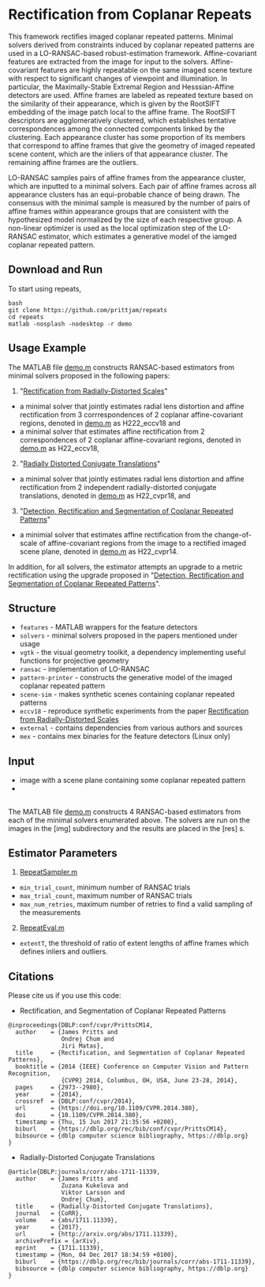 # Rectification from Coplanar Repeats
This framework rectifies imaged coplanar repeated patterns. Minimal solvers derived from constraints induced by coplanar repeated patterns are used in a LO-RANSAC-based robust-estimation framework. Affine-covariant features are extracted from the image for input to the solvers. Affine-covariant features are highly repeatable on the same imaged scene texture with respect to significant changes of viewpoint and illumination. In particular, the Maximally-Stable Extremal Region and Hesssian-Affine detectors are used. Affine frames are labeled as repeated texture based on the similarity of their appearance, which is given by the RootSIFT embedding of the image patch local to the affine frame. The RootSIFT descriptors are agglomeratively clustered, which establishes tentative correspondences among the connected components linked by the
clustering. Each appearance cluster has some proportion of its members that correspond to affine frames that give
the geometry of imaged repeated scene content, which are the inliers of that appearance cluster. The remaining affine
frames are the outliers.

LO-RANSAC samples pairs of affine frames from the appearance cluster, which are inputted to a minimal solvers. Each pair of affine frames across all appearance clusters has an equi-probable chance of being drawn.
The consensus with the minimal sample is measured by the number of pairs of affine frames within appearance groups
that are consistent with the hypothesized model normalized by the size of each respective group. A non-linear optimizer is used as the local optimization step of the LO-RANSAC estimator, which estimates a generative model of the iamged coplanar repeated pattern. 

## Download and Run 
To start using repeats, 
```
bash
git clone https://github.com/prittjam/repeats
cd repeats
matlab -nosplash -nodesktop -r demo
```

## Usage Example
The MATLAB file [demo.m](TBD) constructs RANSAC-based estimators from minimal solvers proposed in the following papers: 
1. "[Rectification from Radially-Distorted Scales](TBD)" 
  * a minimal solver that jointly estimates radial lens distortion and affine rectification from 3 corrrespondences of 2 coplanar affine-covariant regions, denoted in [demo.m](TBD) as H222_eccv18 and
  * a minimal solver that estimates affine rectification from 2 correspondences of 2 coplanar affine-covariant regions, denoted in [demo.m](TBD) as H22_eccv18,

2. "[Radially Distorted Conjugate Translations](https://arxiv.org/abs/1711.11339)"
  * a minimal solver that jointly estimates radial lens distortion and affine rectification from 2 independent radially-distorted conjugate translations, denoted in [demo.m](TBD) as H22_cvpr18, and

3. "[Detection, Rectification and Segmentation of Coplanar Repeated Patterns](http://cmp.felk.cvut.cz/~prittjam/doc/cvpr14.pdf)"
  * a minimial solver that estimates affine rectification from the change-of-scale of affine-covariant regions from the image to a rectified imaged scene plane, denoted in [demo.m](TBD) as H22_cvpr14.

In addition, for all solvers, the estimator attempts an upgrade to a metric rectification using the upgrade proposed in 
"[Detection, Rectification and Segmentation of Coplanar Repeated Patterns](http://cmp.felk.cvut.cz/~prittjam/doc/cvpr14.pdf)".

## Structure
- `features` - MATLAB wrappers for the feature detectors
- `solvers` - minimal solvers proposed in the papers mentioned under usage 
- `vgtk` - the visual geometry toolkit, a dependency implementing useful functions for projective geometry
- `ransac` - implementation of LO-RANSAC
- `pattern-printer` - constructs the generative model of the imaged coplanar repeated pattern
- `scene-sim` - makes synthetic scenes containing coplanar repeated patterns
- `eccv18` - reproduce synthetic experiments from the paper [Rectification from Radially-Distorted Scales](TBD)
- `external` - contains dependencies from various authors and sources
- `mex` - contains mex binaries for the feature detectors (Linux only)


## Input
* image with a scene plane containing some coplanar repeated pattern
* 

## 

The MATLAB file [demo.m](TBD) constructs 4 RANSAC-based estimators from each of the minimal solvers enumerated above. The solvers are run on the images in the [img] subdirectory and the results are placed in the [res] s.

## Estimator Parameters
1. [RepeatSampler.m](TBD)
  * `min_trial_count`, minimum number of RANSAC trials
  * `max_trial_count`, maximum number of RANSAC trials
  * `max_num_retries`, maximum number of retries to find a valid sampling of the measurements
2. [RepeatEval.m](TBD)
  * `extentT`, the threshold of ratio of extent lengths of affine frames which defines inliers and outliers. 

## Citations
Please cite us if you use this code:

* Rectification, and Segmentation of Coplanar Repeated Patterns
```
@inproceedings{DBLP:conf/cvpr/PrittsCM14,
  author    = {James Pritts and
               Ondrej Chum and
               Jiri Matas},
  title     = {Rectification, and Segmentation of Coplanar Repeated Patterns},
  booktitle = {2014 {IEEE} Conference on Computer Vision and Pattern Recognition,
               {CVPR} 2014, Columbus, OH, USA, June 23-28, 2014},
  pages     = {2973--2980},
  year      = {2014},
  crossref  = {DBLP:conf/cvpr/2014},
  url       = {https://doi.org/10.1109/CVPR.2014.380},
  doi       = {10.1109/CVPR.2014.380},
  timestamp = {Thu, 15 Jun 2017 21:35:56 +0200},
  biburl    = {https://dblp.org/rec/bib/conf/cvpr/PrittsCM14},
  bibsource = {dblp computer science bibliography, https://dblp.org}
}
```
* Radially-Distorted Conjugate Translations
```
@article{DBLP:journals/corr/abs-1711-11339,
  author    = {James Pritts and
               Zuzana Kukelova and
               Viktor Larsson and
               Ondrej Chum},
  title     = {Radially-Distorted Conjugate Translations},
  journal   = {CoRR},
  volume    = {abs/1711.11339},
  year      = {2017},
  url       = {http://arxiv.org/abs/1711.11339},
  archivePrefix = {arXiv},
  eprint    = {1711.11339},
  timestamp = {Mon, 04 Dec 2017 18:34:59 +0100},
  biburl    = {https://dblp.org/rec/bib/journals/corr/abs-1711-11339},
  bibsource = {dblp computer science bibliography, https://dblp.org}
}
```
